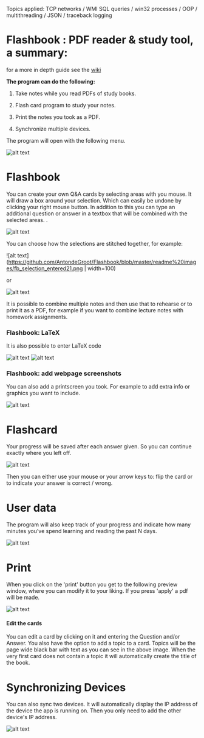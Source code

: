 Topics applied: TCP networks / WMI SQL queries / win32 processes / OOP / multithreading / JSON / traceback logging

# Flashbook : PDF reader & study tool, a summary:

for a more in depth guide see the [wiki](https://github.com/AntondeGroot/Flashbook/wiki)

**The program can do the following:**

  1) Take notes while you read PDFs of study books.

  2) Flash card program to study your notes.
  
  3) Print the notes you took as a PDF.
  
  4) Synchronize multiple devices.
  

The program will open with the following menu.

![alt text](https://github.com/AntondeGroot/Flashbook/blob/master/readme%20images/main2.png)
# Flashbook


You can create your own Q&A cards by selecting areas with you mouse. It will draw a box around your selection. Which can easily be undone by clicking your right mouse button. In addition to this you can type an additional question or answer in a textbox that will be combined with the selected areas. .

![alt text](https://github.com/AntondeGroot/Flashbook/blob/master/readme%20images/fb_selection2.png)

You can choose how the selections are stitched together, for example:

![alt text](https://github.com/AntondeGroot/Flashbook/blob/master/readme%20images/fb_selection_entered21.png | width=100)


or

![alt text](https://github.com/AntondeGroot/Flashbook/blob/master/readme%20images/fb_selection_entered22.png)


It is possible to combine multiple notes and then use that to rehearse or to print it as a PDF, for example if you want to combine lecture notes with homework assignments.


### Flashbook: LaTeX
It is also possible to enter LaTeX code 

![alt text](https://github.com/AntondeGroot/Flashbook/blob/master/readme%20images/fb_latex2.png) ![alt text](https://github.com/AntondeGroot/Flashbook/blob/master/readme%20images/fb_latex.png) 

### Flashbook: add webpage screenshots
You can also add a printscreen you took. For example to add extra info or graphics you want to include.

![alt text](https://github.com/AntondeGroot/Flashbook/blob/master/readme%20images/prtscr2.png)

# Flashcard

Your progress will be saved after each answer given. So you can continue exactly where you left off.

![alt text](https://github.com/AntondeGroot/Flashbook/blob/master/readme%20images/fc3.png)

Then you can either use your mouse or your arrow keys to: flip the card or to indicate your answer is correct / wrong.


# User data

The program will also keep track of your progress and indicate how many minutes you've spend learning and reading the past N days. 

![alt text](https://github.com/AntondeGroot/Flashbook/blob/master/readme%20images/statsgraph2.png)

# Print

When you click on the 'print' button you get to the following preview window, where you can modify it to your liking. If you press 'apply' a pdf will be made.

![alt text](https://github.com/AntondeGroot/Flashbook/blob/master/readme%20images/print5.png)

 

#### Edit the cards
You can edit a card by clicking on it and entering the Question and/or Answer. You also have the option to add a topic to a card. Topics will be the page wide black bar with text as you can see in the above image. When the very first card does not contain a topic it will automatically create the title of the book.

# Synchronizing Devices

You can also sync two devices. It will automatically display the IP address of the device the app is running on. Then you only need to add the other device's IP address.


![alt text](https://github.com/AntondeGroot/Flashbook/blob/master/readme%20images/sync_gui2.png)





